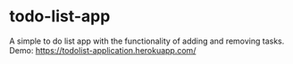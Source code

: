 # todo-list-app
A simple to do list app with the functionality of adding and removing tasks.
Demo: https://todolist-application.herokuapp.com/
